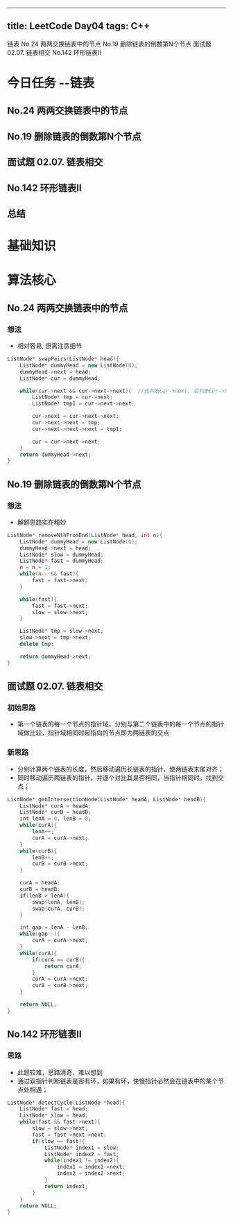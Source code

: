  ---
title: LeetCode Day04
tags: C++
---
链表    No.24 两两交换链表中的节点    No.19 删除链表的倒数第N个节点    面试题 02.07. 链表相交    No.142 环形链表Ⅱ
<!--more-->
# 今日任务 --链表
## No.24 两两交换链表中的节点
## No.19 删除链表的倒数第N个节点
## 面试题 02.07. 链表相交
## No.142 环形链表Ⅱ 
## 总结

# 基础知识
# 算法核心
## No.24 两两交换链表中的节点
### 想法
 - 相对容易, 但需注意细节
```cpp
ListNode* swapPairs(ListNode* head){
    ListNode* dummyHead = new ListNode(0);
    dummyHead->next = head;
    ListNode* cur = dummyHead;

    while(cur->next && cur->next->next){  //先判断cur->next, 后判断cur->next->next, 以防访问空指针报错
        ListNode* tmp = cur->next;
        ListNode* tmp1 = cur->next->next;

        cur->next = cur->next->next;
        cur->next->next = tmp;
        cur->next->next->next = tmp1;

        cur = cur->next->next;
    }
    return dummyHead->next;
}
```

## No.19 删除链表的倒数第N个节点 
### 想法
 - 解题思路实在精妙
```cpp
ListNode* removeNthFromEnd(ListNode* head, int n){
    ListNode* dummyHead = new ListNode(0);
    dummyHead->next = head;
    ListNode* slow = dummyHead;
    ListNode* fast = dummyHead;
    n = n + 1;
    while(n-- && fast){
        fast = fast->next;
    }

    while(fast){
        fast = fast->next;
        slow = slow->next;
    }

    ListNode* tmp = slow->next;
    slow->next = tmp->next;
    delete tmp;

    return dummyHead->next;
}

```

## 面试题 02.07. 链表相交
### 初始思路
 - 第一个链表的每一个节点的指针域，分别与第二个链表中的每一个节点的指针域做比较，指针域相同时起指向的节点即为两链表的交点
### 新思路
 - 分别计算两个链表的长度，然后移动遍历长链表的指针，使两链表末尾对齐；
 - 同时移动遍历两链表的指针，并逐个对比其是否相同，当指针相同时，找到交点；
```cpp
ListNode* genIntersectionNode(ListNode* headA, ListNode* headB){
    ListNode* curA = headA;
    ListNode* curB = headB;
    int lenA = 0, lenB = 0;
    while(curA){
        lenA++;
        curA = curA->next;
    } 
    while(curB){
        lenB++;
        curB = curB->next;
    }

    curA = headA;
    curB = headB;
    if(lenB > lenA){
        swap(lenA, lenB);
        swap(curA, curB);
    }

    int gap = lenA - lenB;
    while(gap--){
        curA = curA->next;
    }
    while(curA){
        if(curA == curB){
            return curA;
        }
        curA = curA->next;
        curB = curB->next;
    }

    return NULL;
}

```

## No.142 环形链表Ⅱ
### 思路
 - 此题较难，思路清奇，难以想到
 - 通过双指针判断链表是否有环，如果有环，快慢指针必然会在链表中的某个节点处相遇； 
```cpp
ListNode* detectCycle(ListNode *head){
    ListNode* fast = head;
    ListNode* slow = head;
    while(fast && fast->next){
        slow = slow->next;
        fast = fast->next->next;
        if(slow == fast){
            ListNode* index1 = slow;
            ListNode* index2 = fast;
            while(index1 != index2){
                index1 = index1->next;
                index2 = index2->next;
            }
            return index1;
        }
    }
    return NULL;
}

```


